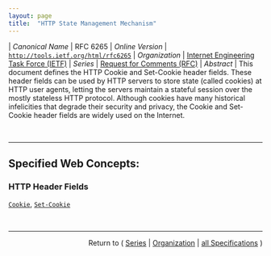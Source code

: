 ```yaml
---
layout: page
title:  "HTTP State Management Mechanism"
---
```


| *Canonical Name* | RFC 6265
| *Online Version* | [`http://tools.ietf.org/html/rfc6265`](http://tools.ietf.org/html/rfc6265)
| *Organization* | [Internet Engineering Task Force (IETF)](..  "List of specification series by this organization")
| *Series* | [Request for Comments (RFC)](.  "List of specifications in this series")
| *Abstract* | This document defines the HTTP Cookie and Set-Cookie header fields. These header fields can be used by HTTP servers to store state (called cookies) at HTTP user agents, letting the servers maintain a stateful session over the mostly stateless HTTP protocol. Although cookies have many historical infelicities that degrade their security and privacy, the Cookie and Set-Cookie header fields are widely used on the Internet.

<br/>
<hr/>

## Specified Web Concepts:

### HTTP Header Fields

[`Cookie`](/concepts/http-header/Cookie "The user agent sends stored cookies to the origin server in the Cookie header."), [`Set-Cookie`](/concepts/http-header/Set-Cookie "The Set-Cookie HTTP response header is used to send cookies from the server to the user agent.")



<br/>
<hr/>

<p style="text-align: right">Return to ( <a href="./">Series</a> | <a href="../">Organization</a> | <a href="../../">all Specifications</a> )</p>